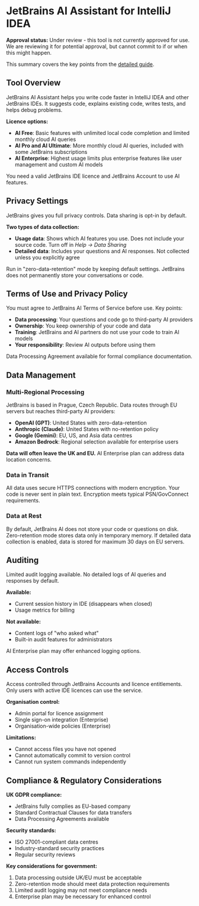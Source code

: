 # JetBrains AI Assistant for IntelliJ IDEA

**Approval status:** Under review - this tool is not currently approved for use. We are reviewing it for potential approval, but cannot commit to if or when this might happen.

This summary covers the key points from the [detailed guide](jetbrains-ai-assistant-intellij-detailed.md).

## Tool Overview

JetBrains AI Assistant helps you write code faster in IntelliJ IDEA and other JetBrains IDEs. It suggests code, explains existing code, writes tests, and helps debug problems.

**Licence options:**
- **AI Free**: Basic features with unlimited local code completion and limited monthly cloud AI queries
- **AI Pro and AI Ultimate**: More monthly cloud AI queries, included with some JetBrains subscriptions  
- **AI Enterprise**: Highest usage limits plus enterprise features like user management and custom AI models

You need a valid JetBrains IDE licence and JetBrains Account to use AI features.

## Privacy Settings

JetBrains gives you full privacy controls. Data sharing is opt-in by default.

**Two types of data collection:**
- **Usage data**: Shows which AI features you use. Does not include your source code. Turn off in *Help → Data Sharing*
- **Detailed data**: Includes your questions and AI responses. Not collected unless you explicitly agree

Run in "zero-data-retention" mode by keeping default settings. JetBrains does not permanently store your conversations or code.

## Terms of Use and Privacy Policy

You must agree to JetBrains AI Terms of Service before use. Key points:

- **Data processing**: Your questions and code go to third-party AI providers
- **Ownership**: You keep ownership of your code and data
- **Training**: JetBrains and AI partners do not use your code to train AI models
- **Your responsibility**: Review AI outputs before using them

Data Processing Agreement available for formal compliance documentation.

## Data Management

### Multi-Regional Processing

JetBrains is based in Prague, Czech Republic. Data routes through EU servers but reaches third-party AI providers:

- **OpenAI (GPT)**: United States with zero-data-retention
- **Anthropic (Claude)**: United States with no-retention policy
- **Google (Gemini)**: EU, US, and Asia data centres
- **Amazon Bedrock**: Regional selection available for enterprise users

**Data will often leave the UK and EU.** AI Enterprise plan can address data location concerns.

### Data in Transit

All data uses secure HTTPS connections with modern encryption. Your code is never sent in plain text. Encryption meets typical PSN/GovConnect requirements.

### Data at Rest

By default, JetBrains AI does not store your code or questions on disk. Zero-retention mode stores data only in temporary memory. If detailed data collection is enabled, data is stored for maximum 30 days on EU servers.

## Auditing

Limited audit logging available. No detailed logs of AI queries and responses by default.

**Available:**
- Current session history in IDE (disappears when closed)
- Usage metrics for billing

**Not available:**
- Content logs of "who asked what"
- Built-in audit features for administrators

AI Enterprise plan may offer enhanced logging options.

## Access Controls

Access controlled through JetBrains Accounts and licence entitlements. Only users with active IDE licences can use the service.

**Organisation control:**
- Admin portal for licence assignment
- Single sign-on integration (Enterprise)
- Organisation-wide policies (Enterprise)

**Limitations:**
- Cannot access files you have not opened
- Cannot automatically commit to version control
- Cannot run system commands independently

## Compliance & Regulatory Considerations

**UK GDPR compliance:**
- JetBrains fully complies as EU-based company
- Standard Contractual Clauses for data transfers
- Data Processing Agreements available

**Security standards:**
- ISO 27001-compliant data centres
- Industry-standard security practices
- Regular security reviews

**Key considerations for government:**
1. Data processing outside UK/EU must be acceptable
2. Zero-retention mode should meet data protection requirements
3. Limited audit logging may not meet compliance needs
4. Enterprise plan may be necessary for enhanced control
